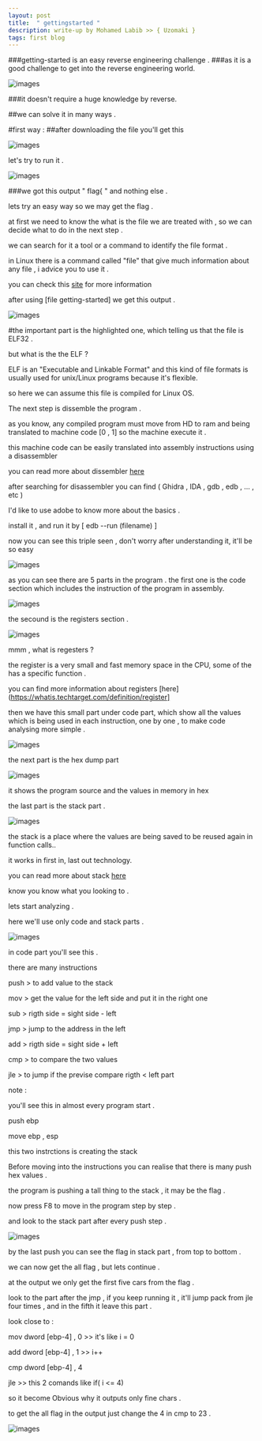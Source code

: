 ```yaml
---
layout: post
title:  " gettingstarted "
description: write-up by Mohamed Labib >> { Uzomaki }
tags: first blog
---
```


###getting-started is an easy reverse engineering challenge .
###as it is a good challenge to get into the reverse engineering world. 

![images](https://raw.githubusercontent.com/0init/0init.github.io/master/images/test/1.png)

###it doesn't require a huge knowledge by reverse. 


##we can solve it in many ways . 


#first way : 
##after downloading the file you'll get this 

![images](https://raw.githubusercontent.com/0init/0init.github.io/master/images/test/2.png)

let's try to run it . 

![images](https://raw.githubusercontent.com/0init/0init.github.io/master/images/test/3.png)

###we got this output " flag{ " and nothing else . 

lets try an easy way so we may get the flag . 

at first we need to know the what is the file we are treated with , so we can decide what to do in the next step  .

we can search for it a tool or a command to identify the file format .

in Linux there is a command called "file" that give much information about any file , i advice you to use it .

you can check this [site](https://www.geeksforgeeks.org/file-command-in-linux-with-examples/) for more information 

after using [file getting-started] we get this output . 

![images](https://raw.githubusercontent.com/0init/0init.github.io/master/images/test/4.png)

#the important part is the highlighted one, which telling us that the file is ELF32 .

but what is the the ELF ? 

ELF is an "Executable and Linkable Format" and this kind of file formats is usually used for unix/Linux programs because it's flexible. 

so here we can assume this file is compiled for Linux OS. 

The next step is dissemble the program  . 

as you know, any compiled program must move from HD to ram and being translated to machine code [0 , 1] so the machine
 execute it .

this machine code can be easily translated into assembly instructions using a disassembler

you can read more about dissembler [here](https://en.wikipedia.org/wiki/Disassembler)

after searching for disassembler you can find ( Ghidra , IDA , gdb , edb , ... , etc  ) 

I'd like to use adobe to know more about the basics . 

install it , and run it by [ edb --run (filename) ]

now you can see this triple seen , don't worry after understanding it, it'll be so easy 

![images](https://raw.githubusercontent.com/0init/0init.github.io/master/images/test/5.png)

as you can see there are 5 parts in the program . 
the first one is the code section which includes the instruction of the program in assembly.

![images](https://raw.githubusercontent.com/0init/0init.github.io/master/images/test/6.png)

the secound is the registers section . 

![images](https://raw.githubusercontent.com/0init/0init.github.io/master/images/test/7.png)

mmm , what is regesters  ? 

the register is a very small and fast memory space in the CPU, some of the has a specific function . 

you can find more information about registers [here](https://whatis.techtarget.com/definition/register] 


then we have this small part under code part, which show all the values which is being used in each instruction, one by one
, to make code analysing more simple .

![images](https://raw.githubusercontent.com/0init/0init.github.io/master/images/test/8.png)

the next part is the hex dump part 

![images](https://raw.githubusercontent.com/0init/0init.github.io/master/images/test/9.png)

it shows the program source and the values in memory in hex 

the last part is the stack part . 

![images](https://raw.githubusercontent.com/0init/0init.github.io/master/images/test/10.png)

the stack is a place where the values are being saved to be reused again in function calls.. 

it works in first in, last out technology. 

you can read more about stack [here](https://users.ece.cmu.edu/~koopman/stack_computers/sec1_2.html)

know you know what you looking to . 

lets start analyzing .

here we'll use only code and stack parts . 

![images](https://raw.githubusercontent.com/0init/0init.github.io/master/images/test/11.png)

in code part you'll see this . 

there are many instructions 

push > to add value to the stack 

mov > get the value for the left side and put it in the right one 

sub  > rigth side = sight side - left 

jmp > jump to the address in the left 

add > rigth side = sight side + left 

cmp > to compare the two values 

jle > to jump if the previse compare rigth < left part 

note : 

you'll see this in almost every program start . 

push ebp 

move ebp , esp 

this two instrctions is creating the stack 

Before moving into the instructions you can realise that there is many push hex values . 

the program is pushing a tall thing to the stack , it may be the flag . 

now press F8 to move in the program step by step . 

and look to the stack part after every push step . 

![images](https://raw.githubusercontent.com/0init/0init.github.io/master/images/test/12.png)

by the last push you can see the flag in stack part , from top to bottom . 

we can now get the all flag , but lets continue . 

at the output we only get the first five cars from the flag  . 

look to the part after the jmp , if you keep running it , it'll jump pack from jle four times , and in the fifth it leave this part . 

look close to :

mov dword [ebp-4] , 0 >> it's like             i = 0  

add dword [ebp-4] , 1 >>                       i++

cmp dword [ebp-4] , 4 

jle                   >> this 2 comands like  if( i <= 4)
 
so it become Obvious why it outputs only fine chars . 

to get the all flag in the output just change the 4 in cmp to 23 . 

![images](https://raw.githubusercontent.com/0init/0init.github.io/master/images/test/13.png)


